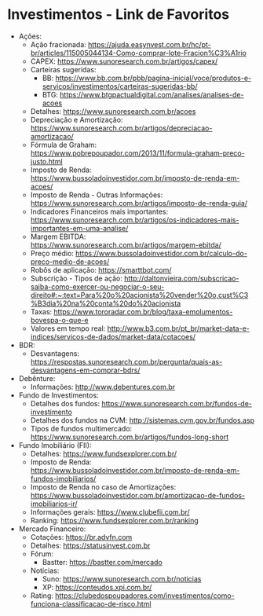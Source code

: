 # Investimentos - Link de Favoritos
- Ações:
  - Ação fracionada: <https://ajuda.easynvest.com.br/hc/pt-br/articles/115005044134-Como-comprar-lote-Fracion%C3%A1rio>
  - CAPEX: <https://www.sunoresearch.com.br/artigos/capex/>
  - Carteiras sugeridas:
    - BB: <https://www.bb.com.br/pbb/pagina-inicial/voce/produtos-e-servicos/investimentos/carteiras-sugeridas-bb/>
    - BTG: <https://www.btgpactualdigital.com/analises/analises-de-acoes>
  - Detalhes: <https://www.sunoresearch.com.br/acoes>
  - Depreciação e Amortização: <https://www.sunoresearch.com.br/artigos/depreciacao-amortizacao/>
  - Fórmula de Graham: <https://www.pobrepoupador.com/2013/11/formula-graham-preco-justo.html>
  - Imposto de Renda: <https://www.bussoladoinvestidor.com.br/imposto-de-renda-em-acoes/>
  - Imposto de Renda - Outras Informações: <https://www.sunoresearch.com.br/artigos/imposto-de-renda-guia/>
  - Indicadores Financeiros mais importantes: <https://www.sunoresearch.com.br/artigos/os-indicadores-mais-importantes-em-uma-analise/>
  - Margem EBITDA: <https://www.sunoresearch.com.br/artigos/margem-ebitda/>
  - Preço médio: <https://www.bussoladoinvestidor.com.br/calculo-do-preco-medio-de-acoes/>
  - Robôs de aplicação: <https://smarttbot.com/>
  - Subscrição - Tipos de ação: <http://daltonvieira.com/subscricao-saiba-como-exercer-ou-negociar-o-seu-direito#:~:text=Para%20o%20acionista%20vender%20o,cust%C3%B3dia%20na%20conta%20do%20acionista>
  - Taxas: <https://www.tororadar.com.br/blog/taxa-emolumentos-bovespa-o-que-e>
  - Valores em tempo real: <http://www.b3.com.br/pt_br/market-data-e-indices/servicos-de-dados/market-data/cotacoes/>
- BDR:
  - Desvantagens: <https://respostas.sunoresearch.com.br/pergunta/quais-as-desvantagens-em-comprar-bdrs/>
- Debênture:
  - Informações: <http://www.debentures.com.br>
- Fundo de Investimentos:
  - Detalhes dos fundos: <https://www.sunoresearch.com.br/fundos-de-investimento>
  - Detalhes dos fundos na CVM: <http://sistemas.cvm.gov.br/fundos.asp>
  - Tipos de fundos multimercado: <https://www.sunoresearch.com.br/artigos/fundos-long-short>
- Fundo Imobiliário (FII):
  - Detalhes: <https://www.fundsexplorer.com.br/>
  - Imposto de Renda: <https://www.bussoladoinvestidor.com.br/imposto-de-renda-em-fundos-imobiliarios/>
  - Imposto de Renda no caso de Amortizações: <https://www.bussoladoinvestidor.com.br/amortizacao-de-fundos-imobiliarios-ir/>
  - Informações gerais: <https://www.clubefii.com.br/>
  - Ranking: <https://www.fundsexplorer.com.br/ranking>
- Mercado Financeiro:
  - Cotações: <https://br.advfn.com>
  - Detalhes: <https://statusinvest.com.br>
  - Fórum: 
    - Bastter: <https://bastter.com/mercado>
  - Notícias: 
    - Suno: <https://www.sunoresearch.com.br/noticias>
    - XP: <https://conteudos.xpi.com.br/>
  - Rating: <https://clubedospoupadores.com/investimentos/como-funciona-classificacao-de-risco.html>
